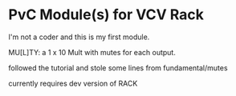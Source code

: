 
# PvC Module(s) for VCV Rack

I'm not a coder and this is my first module.

MU[L]TY: a 1 x 10 Mult with mutes for each output.

followed the tutorial and stole some lines from fundamental/mutes

currently requires dev version of RACK
